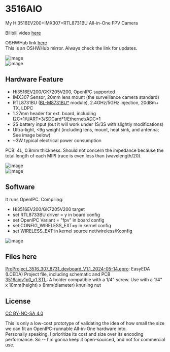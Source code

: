# 3516AIO
My Hi3516EV200+IMX307+RTL8731BU All-in-One FPV Camera   

Bilibili video [here](https://www.bilibili.com/video/BV1S1421q7vK)   

OSHWHub link [here](https://oshwhub.com/libc0607/hi3516ev200_imx307_rtl8731bu_aio_v1p1_rel)    
This is an OSHWHub mirror. Always check the link for updates.  

![image](https://github.com/libc0607/3516AIO/assets/8705034/8d6b80cd-e037-4a49-a454-30b37f5653d1)  
![image](https://github.com/libc0607/3516AIO/assets/8705034/094ace97-0ef7-445b-8a8a-ef2a47d08bcd)  


## Hardware Feature  
 - Hi3516EV200/GK7205V200, OpenIPC supported 
 - IMX307 Sensor, 20mm lens mount (the surveillance camera standard)
 - RTL8731BU ([BL-M8731BU*](https://www.b-link.net.cn/product_34_287.html) module), 2.4GHz/5GHz injection, 20dBm+ TX, LDPC  
 - 1.27mm header for ext. board, including I2C\*1/UART\*3/SDCard\*1/Ethernet/ADC\*1
 - 2S battery input (but it will work under 1S/3S with slightly modifications)
 - Ultra-light, <9g weight (including lens, mount, heat sink, and antenna; See image below)
 - ~3W typical electrical power consumption

PCB: 4L, 0.8mm thickness. Should not concern the impedance because the total length of each MIPI trace is even less than (wavelength/20).  

![image](https://github.com/libc0607/3516AIO/assets/8705034/d6a3f5d5-95af-4250-b877-33910914489b)  
![image](https://github.com/libc0607/3516AIO/assets/8705034/b3dae2d0-eda4-4116-a1a5-2090639dbe86)  


## Software 
It runs OpenIPC. Compiling: 
 - Hi3516EV200/GK7205V200 target
 - set RTL8733BU driver = y in board config
 - set OpenIPC Variant = "fpv" in board config
 - set CONFIG_WIRELESS_EXT=y in kernel config
 - set WIRELESS_EXT in kernel source net/wireless/Kconfig  

![image](https://github.com/libc0607/3516AIO/assets/8705034/31d06d50-fee9-4d1c-b84c-89a3564d38f8)


## Files here 
[ProProject_3516_307_8731_devboard_V1.1_2024-05-14.epro](https://github.com/libc0607/3516AIO/blob/main/ProProject_3516_307_8731_devboard_V1.1_2024-05-14.epro): EasyEDA (LCEDA) Project file, including schematic and PCB  
[3516aiov1p0_v1.STL](https://github.com/libc0607/3516AIO/blob/main/3516aiov1p0_v1.STL): A holder compatible with a 1/4" screw. Use with a 1/4" x 10mm(height) x 8mm(diameter) knurling nut

## License 
[CC BY-NC-SA 4.0](https://creativecommons.org/licenses/by-nc-sa/4.0/)   

This is only a low-cost prototype of validating the idea of how small the size we can fit an OpenIPC-runnable All-in-One hardware into.  
Personally speaking, I prioritize its cost and size over its encoding performance. So -- I'm gonna keep it open-sourced, and not for commercial use.  

